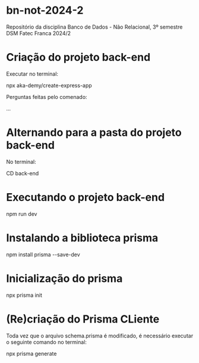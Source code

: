 # bn-not-2024-2
Repositório da disciplina Banco de Dados - Não Relacional, 3º semestre DSM Fatec Franca 2024/2

# Criação do projeto back-end

Executar no terminal:

npx aka-demy/create-express-app

Perguntas feitas pelo comenado:

...

# Alternando para a pasta do projeto back-end

No terminal: 

CD back-end

# Executando o projeto back-end

npm run dev

# Instalando a biblioteca prisma

npm install prisma --save-dev

# Inicialização do prisma

npx prisma init

# (Re)criação do Prisma CLiente

Toda vez que o arquivo schema.prisma é modificado, é necessário executar
o seguinte comando no terminal:

npx prisma generate